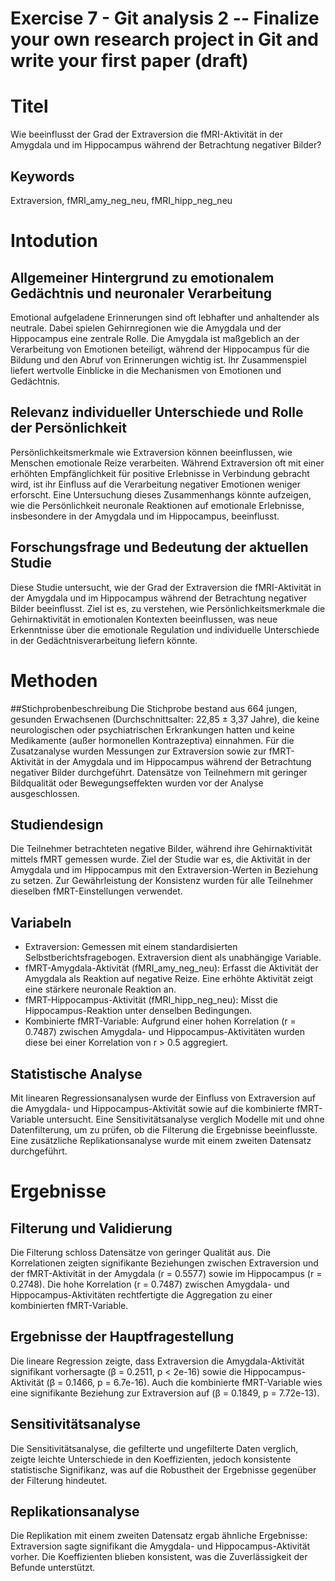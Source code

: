 # Exercise 7 - Git analysis 2  -- Finalize your own research project in Git and write your first paper (draft)
# Titel
Wie beeinflusst der Grad der Extraversion die fMRI-Aktivität in der Amygdala und im Hippocampus während der Betrachtung negativer Bilder?

## Keywords
Extraversion, fMRI_amy_neg_neu, fMRI_hipp_neg_neu

# Intodution
## Allgemeiner Hintergrund zu emotionalem Gedächtnis und neuronaler Verarbeitung
Emotional aufgeladene Erinnerungen sind oft lebhafter und anhaltender als neutrale. Dabei spielen Gehirnregionen wie die Amygdala und der Hippocampus eine zentrale Rolle. Die Amygdala ist maßgeblich an der Verarbeitung von Emotionen beteiligt, während der Hippocampus für die Bildung und den Abruf von Erinnerungen wichtig ist. Ihr Zusammenspiel liefert wertvolle Einblicke in die Mechanismen von Emotionen und Gedächtnis.

## Relevanz individueller Unterschiede und Rolle der Persönlichkeit
Persönlichkeitsmerkmale wie Extraversion können beeinflussen, wie Menschen emotionale Reize verarbeiten. Während Extraversion oft mit einer erhöhten Empfänglichkeit für positive Erlebnisse in Verbindung gebracht wird, ist ihr Einfluss auf die Verarbeitung negativer Emotionen weniger erforscht. Eine Untersuchung dieses Zusammenhangs könnte aufzeigen, wie die Persönlichkeit neuronale Reaktionen auf emotionale Erlebnisse, insbesondere in der Amygdala und im Hippocampus, beeinflusst.

## Forschungsfrage und Bedeutung der aktuellen Studie
Diese Studie untersucht, wie der Grad der Extraversion die fMRI-Aktivität in der Amygdala und im Hippocampus während der Betrachtung negativer Bilder beeinflusst. Ziel ist es, zu verstehen, wie Persönlichkeitsmerkmale die Gehirnaktivität in emotionalen Kontexten beeinflussen, was neue Erkenntnisse über die emotionale Regulation und individuelle Unterschiede in der Gedächtnisverarbeitung liefern könnte.

# Methoden 
##Stichprobenbeschreibung
Die Stichprobe bestand aus 664 jungen, gesunden Erwachsenen (Durchschnittsalter: 22,85 ± 3,37 Jahre), die keine neurologischen oder psychiatrischen Erkrankungen hatten und keine Medikamente (außer hormonellen Kontrazeptiva) einnahmen​. Für die Zusatzanalyse wurden Messungen zur Extraversion sowie zur fMRT-Aktivität in der Amygdala und im Hippocampus während der Betrachtung negativer Bilder durchgeführt. Datensätze von Teilnehmern mit geringer Bildqualität oder Bewegungseffekten wurden vor der Analyse ausgeschlossen​. 

## Studiendesign 
Die Teilnehmer betrachteten negative Bilder, während ihre Gehirnaktivität mittels fMRT gemessen wurde. Ziel der Studie war es, die Aktivität in der Amygdala und im Hippocampus mit den Extraversion-Werten in Beziehung zu setzen. Zur Gewährleistung der Konsistenz wurden für alle Teilnehmer dieselben fMRT-Einstellungen verwendet.

## Variabeln 
- Extraversion: Gemessen mit einem standardisierten Selbstberichtsfragebogen. Extraversion dient als unabhängige Variable.
- fMRT-Amygdala-Aktivität (fMRI_amy_neg_neu): Erfasst die Aktivität der Amygdala als Reaktion auf negative Reize. Eine erhöhte Aktivität zeigt eine stärkere neuronale Reaktion an.
- fMRT-Hippocampus-Aktivität (fMRI_hipp_neg_neu): Misst die Hippocampus-Reaktion unter denselben Bedingungen.
- Kombinierte fMRT-Variable: Aufgrund einer hohen Korrelation (r = 0.7487) zwischen Amygdala- und Hippocampus-Aktivitäten wurden diese bei einer Korrelation von r > 0.5 aggregiert.

## Statistische Analyse
Mit linearen Regressionsanalysen wurde der Einfluss von Extraversion auf die Amygdala- und Hippocampus-Aktivität sowie auf die kombinierte fMRT-Variable untersucht. Eine Sensitivitätsanalyse verglich Modelle mit und ohne Datenfilterung, um zu prüfen, ob die Filterung die Ergebnisse beeinflusste. Eine zusätzliche Replikationsanalyse wurde mit einem zweiten Datensatz durchgeführt.

# Ergebnisse
## Filterung und Validierung
Die Filterung schloss Datensätze von geringer Qualität aus. Die Korrelationen zeigten signifikante Beziehungen zwischen Extraversion und der fMRT-Aktivität in der Amygdala (r = 0.5577) sowie im Hippocampus (r = 0.2748). Die hohe Korrelation (r = 0.7487) zwischen Amygdala- und Hippocampus-Aktivitäten rechtfertigte die Aggregation zu einer kombinierten fMRT-Variable.

## Ergebnisse der Hauptfragestellung
Die lineare Regression zeigte, dass Extraversion die Amygdala-Aktivität signifikant vorhersagte (β = 0.2511, p < 2e-16) sowie die Hippocampus-Aktivität (β = 0.1466, p = 6.7e-16). Auch die kombinierte fMRT-Variable wies eine signifikante Beziehung zur Extraversion auf (β = 0.1849, p = 7.72e-13).

## Sensitivitätsanalyse
Die Sensitivitätsanalyse, die gefilterte und ungefilterte Daten verglich, zeigte leichte Unterschiede in den Koeffizienten, jedoch konsistente statistische Signifikanz, was auf die Robustheit der Ergebnisse gegenüber der Filterung hindeutet.

## Replikationsanalyse
Die Replikation mit einem zweiten Datensatz ergab ähnliche Ergebnisse: Extraversion sagte signifikant die Amygdala- und Hippocampus-Aktivität vorher. Die Koeffizienten blieben konsistent, was die Zuverlässigkeit der Befunde unterstützt.

